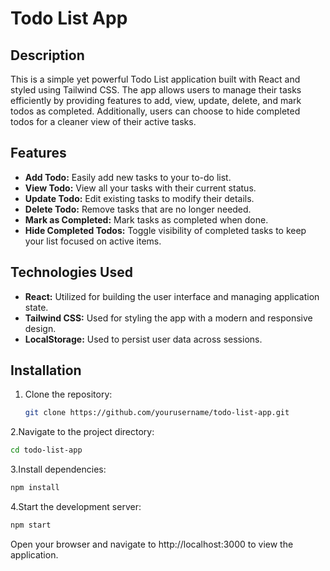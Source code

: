 # Todo List App

## Description

This is a simple yet powerful Todo List application built with React and styled using Tailwind CSS. The app allows users to manage their tasks efficiently by providing features to add, view, update, delete, and mark todos as completed. Additionally, users can choose to hide completed todos for a cleaner view of their active tasks.

## Features

- **Add Todo:** Easily add new tasks to your to-do list.
- **View Todo:** View all your tasks with their current status.
- **Update Todo:** Edit existing tasks to modify their details.
- **Delete Todo:** Remove tasks that are no longer needed.
- **Mark as Completed:** Mark tasks as completed when done.
- **Hide Completed Todos:** Toggle visibility of completed tasks to keep your list focused on active items.

## Technologies Used

- **React:** Utilized for building the user interface and managing application state.
- **Tailwind CSS:** Used for styling the app with a modern and responsive design.
- **LocalStorage:** Used to persist user data across sessions.

## Installation

1. Clone the repository:
   ```bash
   git clone https://github.com/yourusername/todo-list-app.git
2.Navigate to the project directory:

```bash
cd todo-list-app
```
3.Install dependencies:

```bash
npm install
```
4.Start the development server:

```bash
npm start
```
Open your browser and navigate to http://localhost:3000 to view the application.
